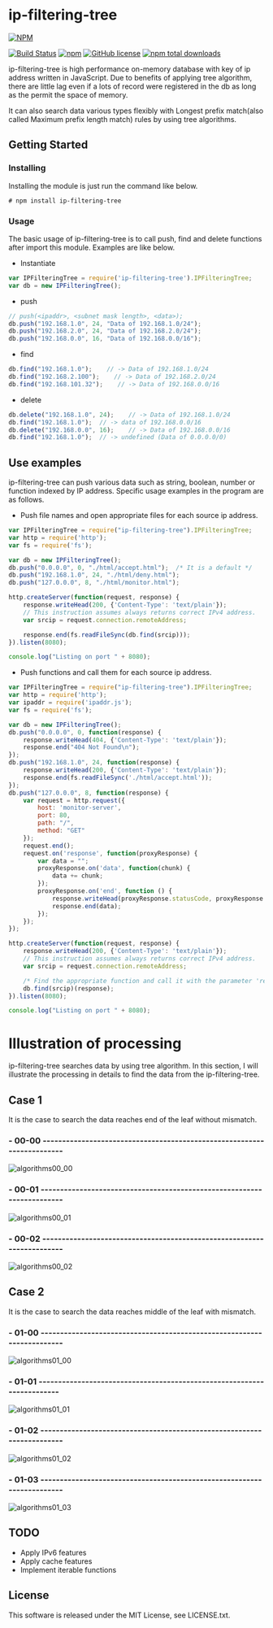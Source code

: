 # ip-filtering-tree

[![NPM](https://nodei.co/npm/ip-filtering-tree.png)](https://nodei.co/npm/ip-filtering-tree/) 

[![Build Status](https://travis-ci.org/TsutomuNakamura/ip-filtering-tree.svg?branch=master)](https://travis-ci.org/TsutomuNakamura/ip-filtering-tree) 
[![npm](https://img.shields.io/npm/v/ip-filtering-tree.svg)](https://npmjs.com/package/ip-filtering-tree) 
[![GitHub license](https://img.shields.io/github/license/TsutomuNakamura/ip-filtering-tree.svg)](https://github.com/TsutomuNakamura/ip-filtering-tree) 
[![npm total downloads](https://img.shields.io/npm/dt/ip-filtering-tree.svg)](https://github.com/TsutomuNakamura/ip-filtering-tree) 

ip-filtering-tree is high performance on-memory database with key of ip address written in JavaScript.
Due to benefits of applying tree algorithm, there are little lag even if a lots of record were registered in the db as long as the permit the space of memory.

It can also search data various types flexibly with Longest prefix match(also called Maximum prefix length match) rules by using tree algorithms.

## Getting Started
### Installing
Installing the module is just run the command like below.

```
# npm install ip-filtering-tree
```

### Usage
The basic usage of ip-filtering-tree is to call push, find and delete functions after import this module.
Examples are like below.

* Instantiate
```javascript
var IPFilteringTree = require('ip-filtering-tree').IPFilteringTree;
var db = new IPFilteringTree();
```

* push
```javascript
// push(<ipaddr>, <subnet mask length>, <data>);
db.push("192.168.1.0", 24, "Data of 192.168.1.0/24");
db.push("192.168.2.0", 24, "Data of 192.168.2.0/24");
db.push("192.168.0.0", 16, "Data of 192.168.0.0/16");
```

* find
```javascript
db.find("192.168.1.0");    // -> Data of 192.168.1.0/24
db.find("192.168.2.100");    // -> Data of 192.168.2.0/24
db.find("192.168.101.32");    // -> Data of 192.168.0.0/16
```

* delete
```javascript
db.delete("192.168.1.0", 24);    // -> Data of 192.168.1.0/24
db.find("192.168.1.0");  // -> data of 192.168.0.0/16
db.delete("192.168.0.0", 16);    // -> Data of 192.168.0.0/16
db.find("192.168.1.0");  // -> undefined (Data of 0.0.0.0/0)
```

## Use examples
ip-filtering-tree can push various data such as string, boolean, number or function indexed by IP address.
Specific usage examples in the program are as follows.

* Push file names and open appropriate files for each source ip address.
```javascript
var IPFilteringTree = require("ip-filtering-tree").IPFilteringTree;
var http = require('http');
var fs = require('fs');

var db = new IPFilteringTree();
db.push("0.0.0.0", 0, "./html/accept.html");  /* It is a default */
db.push("192.168.1.0", 24, "./html/deny.html");
db.push("127.0.0.0", 8, "./html/monitor.html");

http.createServer(function(request, response) {
    response.writeHead(200, {'Content-Type': 'text/plain'});
    // This instruction assumes always returns correct IPv4 address.
    var srcip = request.connection.remoteAddress;

    response.end(fs.readFileSync(db.find(srcip)));
}).listen(8080);

console.log("Listing on port " + 8080);
```

* Push functions and call them for each source ip address.
```javascript
var IPFilteringTree = require("ip-filtering-tree").IPFilteringTree;
var http = require('http');
var ipaddr = require('ipaddr.js');
var fs = require('fs');

var db = new IPFilteringTree();
db.push("0.0.0.0", 0, function(response) {
    response.writeHead(404, {'Content-Type': 'text/plain'});
    response.end("404 Not Found\n");
});
db.push("192.168.1.0", 24, function(response) {
    response.writeHead(200, {'Content-Type': 'text/plain'});
    response.end(fs.readFileSync('./html/accept.html'));
});
db.push("127.0.0.0", 8, function(response) {
    var request = http.request({
        host: 'monitor-server',
        port: 80,
        path: "/",
        method: "GET"
    });
    request.end();
    request.on('response', function(proxyResponse) {
        var data = "";
        proxyResponse.on('data', function(chunk) {
            data += chunk;
        });
        proxyResponse.on('end', function () {
            response.writeHead(proxyResponse.statusCode, proxyResponse.headers);
            response.end(data);
        });
    });
});

http.createServer(function(request, response) {
    response.writeHead(200, {'Content-Type': 'text/plain'});
    // This instruction assumes always returns correct IPv4 address.
    var srcip = request.connection.remoteAddress;

    /* Find the appropriate function and call it with the parameter 'response' */
    db.find(srcip)(response);
}).listen(8080);

console.log("Listing on port " + 8080);
```

# Illustration of processing
ip-filtering-tree searches data by using tree algorithm.
In this section, I will illustrate the processing in details to find the data from the ip-filtering-tree.

## Case 1
It is the case to search the data reaches end of the leaf without mismatch.

### - 00-00 -----------------------------------------------------------------------
![algorithms00_00](https://github.com/TsutomuNakamura/ip-filtering-tree/wiki/img/00_readme/basic_algo_00_00.png)

### - 00-01 -----------------------------------------------------------------------
![algorithms00_01](https://github.com/TsutomuNakamura/ip-filtering-tree/wiki/img/00_readme/basic_algo_00_01.png)

### - 00-02 -----------------------------------------------------------------------
![algorithms00_02](https://github.com/TsutomuNakamura/ip-filtering-tree/wiki/img/00_readme/basic_algo_00_02.png)

## Case 2
It is the case to search the data reaches middle of the leaf with mismatch.

### - 01-00 -----------------------------------------------------------------------
![algorithms01_00](https://github.com/TsutomuNakamura/ip-filtering-tree/wiki/img/00_readme/basic_algo_01_00.png)

### - 01-01 -----------------------------------------------------------------------
![algorithms01_01](https://github.com/TsutomuNakamura/ip-filtering-tree/wiki/img/00_readme/basic_algo_01_01.png)

### - 01-02 -----------------------------------------------------------------------
![algorithms01_02](https://github.com/TsutomuNakamura/ip-filtering-tree/wiki/img/00_readme/basic_algo_01_02.png)

### - 01-03 -----------------------------------------------------------------------
![algorithms01_03](https://github.com/TsutomuNakamura/ip-filtering-tree/wiki/img/00_readme/basic_algo_01_03.png)

## TODO
* Apply IPv6 features
* Apply cache features
* Implement iterable functions

## License
This software is released under the MIT License, see LICENSE.txt.
